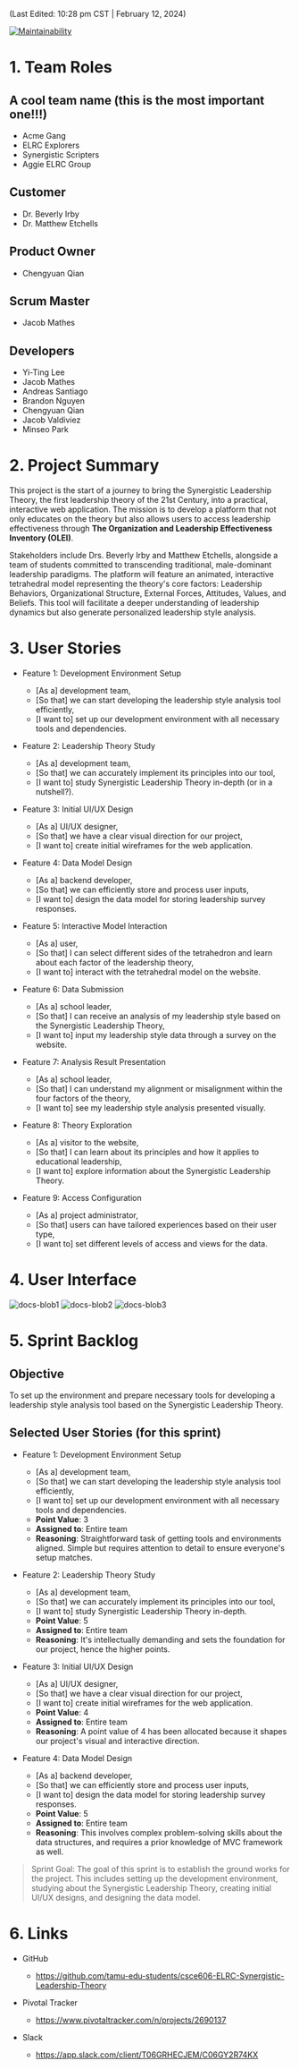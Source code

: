 (Last Edited: 10:28 pm CST | February 12, 2024)

[![Maintainability](https://api.codeclimate.com/v1/badges/62f4dd4fb092b4211973/maintainability)](https://codeclimate.com/repos/65caed0abc0d27237b1794c9/maintainability)

# 1. Team Roles

## A cool team name (this is the most important one!!!)
- Acme Gang
- ELRC Explorers
- Synergistic Scripters
- Aggie ELRC Group

## Customer
- Dr. Beverly Irby
- Dr. Matthew Etchells

## Product Owner
- Chengyuan Qian

## Scrum Master
- Jacob Mathes
## Developers
- Yi-Ting Lee
- Jacob Mathes
- Andreas Santiago
- Brandon Nguyen
- Chengyuan Qian
- Jacob Valdiviez
- Minseo Park

# 2. Project Summary
This project is the start of a journey to bring the Synergistic Leadership Theory, the first leadership theory of the 21st Century, into a practical, interactive web application. The mission is to develop a platform that not only educates on the theory but also allows users to access leadership effectiveness through **The Organization and Leadership Effectiveness Inventory (OLEI)**.

Stakeholders include Drs. Beverly Irby and Matthew Etchells, alongside a team of students committed to transcending traditional, male-dominant leadership paradigms. The platform will feature an animated, interactive tetrahedral model representing the theory's core factors: Leadership Behaviors, Organizational Structure, External Forces, Attitudes, Values, and Beliefs. This tool will facilitate a deeper understanding of leadership dynamics but also generate personalized leadership style analysis.

# 3. User Stories
- Feature 1: Development Environment Setup
	- [As a] development team,
	- [So that] we can start developing the leadership style analysis tool efficiently,
	- [I want to] set up our development environment with all necessary tools and dependencies.

- Feature 2: Leadership Theory Study
	- [As a] development team,
	- [So that] we can accurately implement its principles into our tool,
	- [I want to] study Synergistic Leadership Theory in-depth (or in a nutshell?).

- Feature 3: Initial UI/UX Design
	- [As a] UI/UX designer,
	- [So that] we have a clear visual direction for our project,
	- [I want to] create initial wireframes for the web application.

- Feature 4: Data Model Design
	- [As a] backend developer,
	- [So that] we can efficiently store and process user inputs,
	- [I want to] design the data model for storing leadership survey responses.

- Feature 5: Interactive Model Interaction
	- [As a] user,
	- [So that] I can select different sides of the tetrahedron and learn about each factor of the leadership theory,
	- [I want to] interact with the tetrahedral model on the website.

- Feature 6: Data Submission
	- [As a] school leader,
	- [So that] I can receive an analysis of my leadership style based on the Synergistic Leadership Theory,
	- [I want to] input my leadership style data through a survey on the website.

- Feature 7: Analysis Result Presentation
	- [As a] school leader,
	- [So that] I can understand my alignment or misalignment within the four factors of the theory,
	- [I want to] see my leadership style analysis presented visually.

- Feature 8: Theory Exploration
	- [As a] visitor to the website,
	- [So that] I can learn about its principles and how it applies to educational leadership,
	- [I want to] explore information about the Synergistic Leadership Theory.

- Feature 9: Access Configuration
	- [As a] project administrator,
	- [So that] users can have tailored experiences based on their user type,
	- [I want to] set different levels of access and views for the data.

# 4. User Interface

![docs-blob1](https://github.com/tamu-edu-students/csce606-ELRC-Synergistic-Leadership-Theory/assets/46559594/b4e5b15a-7137-4231-ba9e-851110825feb)
![docs-blob2](https://github.com/tamu-edu-students/csce606-ELRC-Synergistic-Leadership-Theory/assets/46559594/c04385a0-d74f-430e-a20a-1e927ced6866)
![docs-blob3](https://github.com/tamu-edu-students/csce606-ELRC-Synergistic-Leadership-Theory/assets/46559594/0f6590ec-fbec-4293-bdcf-42982936a3d5)

# 5. Sprint Backlog

## Objective
To set up the environment and prepare necessary tools for developing a leadership style analysis tool based on the Synergistic Leadership Theory.

## Selected User Stories (for this sprint)
- Feature 1: Development Environment Setup
	- [As a] development team,
	- [So that] we can start developing the leadership style analysis tool efficiently,
	- [I want to] set up our development environment with all necessary tools and dependencies.
	- **Point Value**: 3
	- **Assigned to**: Entire team
	- **Reasoning**: Straightforward task of getting tools and environments aligned. Simple but requires attention to detail to ensure everyone's setup matches.

- Feature 2: Leadership Theory Study
	- [As a] development team,
	- [So that] we can accurately implement its principles into our tool,
	- [I want to] study Synergistic Leadership Theory in-depth.
	- **Point Value**: 5
	- **Assigned to**: Entire team
	- **Reasoning**: It's intellectually demanding and sets the foundation for our project, hence the higher points.

- Feature 3: Initial UI/UX Design
	- [As a] UI/UX designer,
	- [So that] we have a clear visual direction for our project,
	- [I want to] create initial wireframes for the web application.
	- **Point Value**: 4
	- **Assigned to**: Entire team
	- **Reasoning**: A point value of 4 has been allocated because it shapes our project's visual and interactive direction.

- Feature 4: Data Model Design
	- [As a] backend developer,
	- [So that] we can efficiently store and process user inputs,
	- [I want to] design the data model for storing leadership survey responses.
	- **Point Value**: 5
	- **Assigned to**: Entire team
	- **Reasoning**: This involves complex problem-solving skills about the data structures, and requires a prior knowledge of MVC framework as well.

> Sprint Goal: The goal of this sprint is to establish the ground works for the project. This includes setting up the development environment, studying about the Synergistic Leadership Theory, creating initial UI/UX designs, and designing the data model.

# 6. Links
- GitHub
  - https://github.com/tamu-edu-students/csce606-ELRC-Synergistic-Leadership-Theory	

- Pivotal Tracker
  - https://www.pivotaltracker.com/n/projects/2690137

- Slack
  - https://app.slack.com/client/T06GRHECJEM/C06GY2R74KX

